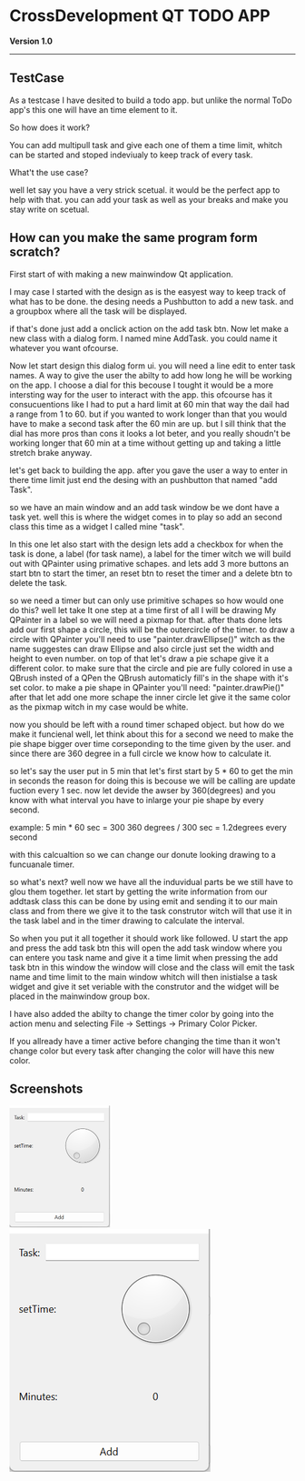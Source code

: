 # CrossDevelopment QT TODO APP

**Version 1.0**


---

## TestCase

As a testcase I have desited to build a todo app. but unlike the normal ToDo app's this one will have an time element to it.

So how does it work?

You can add multipull task and give each one of them a time limit, whitch can be started and stoped indeviualy to keep track of every task.

What't the use case? 

well let say you have a very strick scetual. it would be the perfect app to help with that. you can add your task as well as your breaks and make you stay write on scetual.

## How can you make the same program form scratch? 

First start of with making a new mainwindow Qt application.

I may case I started with the design as is the easyest way to keep track of what has to be done. the desing needs a Pushbutton to add a new task. and a groupbox where all the task will be displayed.

if that's done just add a onclick action on the add task btn.
Now let make a new class with a dialog form. I named mine AddTask. you could name it whatever you want ofcourse.

Now let start design this dialog form ui. you will need a line edit to enter task names. A way to give the user the abilty to add how long he will be working on the app. I choose a dial for this becouse I tought it would be a more intersting way for the user to interact with the app. this ofcourse has it consucuentions like I had to put a hard limit at 60 min that way the dail had a range from 1 to 60. but if you wanted to work longer than that you would have to make a second task after the 60 min are up. but I sill think that the dial has more pros than cons it looks a lot beter, and you really shoudn't be working longer that 60 min at a time without getting up and taking a little stretch brake anyway. 

let's get back to building the app. after you gave the user a way to enter in there time limit just end the desing with an pushbutton that named "add Task".

so we have an main window and an add task window be we dont have a task yet. well this is where the widget comes in to play
so add an second class this time as a widget I called mine "task".

In this one let also start with the design lets add a checkbox for when the task is done, a label (for task name), a label for the timer witch we will build out with QPainter using primative schapes. and lets add 3 more buttons an start btn to start the timer, an reset btn to reset the timer and a delete btn to delete the task.

so we need a timer but can only use primitive schapes so how would one do this? well let take It one step at a time first of all I will be drawing My QPainter in a label so we will need a pixmap for that. after thats done lets add our first shape a circle, this will be the outercircle of the timer. to draw a circle with QPainter you'll need to use "painter.drawEllipse()" witch as the name suggestes can draw Ellipse and also circle just set the width and height to even number. on top of that let's draw a pie schape give it a different color. to make sure that the circle and pie are fully colored in use a QBrush insted of a QPen the QBrush automaticly fill's in the shape with it's set color. to make a pie shape in QPainter you'll need:
"painter.drawPie()"
after that let add one more schape the inner circle let give it the same color as the pixmap witch in my case would be white.

now you should be left with a round timer schaped object. but how do we make it funcienal well, let think about this for a second we need to make the pie shape bigger over time corseponding to the time given by the user. and since there are 360 degree in a full circle we know how to calculate it.

so let's say the user put in 5 min that let's first start by 5 * 60 to get the min in seconds the reason for doing this is becouse we will be calling are update fuction every 1 sec. now let devide the awser by 360(degrees) and you know with what interval you have to inlarge your pie shape by every second.

example:
5 min * 60 sec = 300
360 degrees / 300 sec = 1.2degrees every second

with this calcualtion so we can change our donute looking drawing to a funcuanale timer.

so what's next? well now we have all the induvidual parts be we still have to glou them together. let start by getting the write information from our addtask class this can be done by using emit and sending it to our main class and from there we give it to the task construtor witch will that use it in the task label and in the timer drawing to calculate the interval.

So when you put it all together it should work like followed. U start the app and press the add task btn this will open the add task window where you can entere you task name and give it a time limit when pressing the add task btn in this window the window will close and the class will emit the task name and time limit to the main window whitch will then inistialse a task widget and give it set veriable with the construtor and the widget will be placed in the mainwindow group box.

I have also added the abilty to change the timer color by going into the action menu and selecting File -> Settings -> Primary Color Picker.

If you allready have a timer active before changing the time than it won't change color but every task after changing the color will have this new color.

## Screenshots

<img width="177" alt="AddTask" src="img/AddTask.png">
<img alt="AddTask" src="img/AddTask.png">



